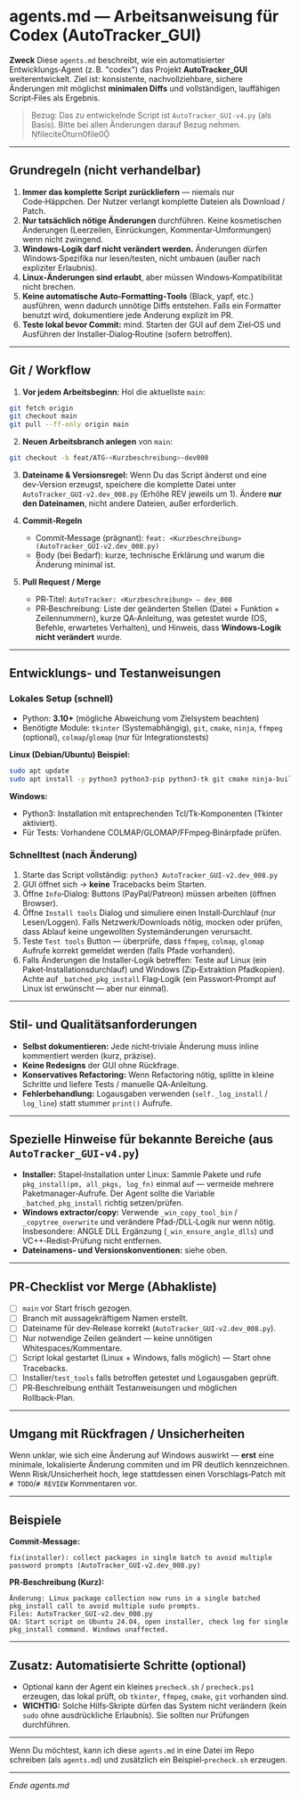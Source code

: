 # agents.md — Arbeitsanweisung für Codex (AutoTracker_GUI)

**Zweck**
Diese `agents.md` beschreibt, wie ein automatisierter Entwicklungs‑Agent (z. B. "codex") das Projekt **AutoTracker_GUI** weiterentwickelt. Ziel ist: konsistente, nachvollziehbare, sichere Änderungen mit möglichst **minimalen Diffs** und vollständigen, lauffähigen Script‑Files als Ergebnis.

> Bezug: Das zu entwickelnde Script ist `AutoTracker_GUI-v4.py` (als Basis). Bitte bei allen Änderungen darauf Bezug nehmen. fileciteturn0file0

---

## Grundregeln (nicht verhandelbar)
1. **Immer das komplette Script zurückliefern** — niemals nur Code‑Häppchen. Der Nutzer verlangt komplette Dateien als Download / Patch.
2. **Nur tatsächlich nötige Änderungen** durchführen. Keine kosmetischen Änderungen (Leerzeilen, Einrückungen, Kommentar‑Umformungen) wenn nicht zwingend.
3. **Windows‑Logik darf nicht verändert werden.** Änderungen dürfen Windows‑Spezifika nur lesen/testen, nicht umbauen (außer nach expliziter Erlaubnis).
4. **Linux‑Änderungen sind erlaubt**, aber müssen Windows‑Kompatibilität nicht brechen.
5. **Keine automatische Auto‑Formatting‑Tools** (Black, yapf, etc.) ausführen, wenn dadurch unnötige Diffs entstehen. Falls ein Formatter benutzt wird, dokumentiere jede Änderung explizit im PR.
6. **Teste lokal bevor Commit:** mind. Starten der GUI auf dem Ziel‑OS und Ausführen der Installer‑Dialog‑Routine (sofern betroffen).

---

## Git / Workflow
1. **Vor jedem Arbeitsbeginn**: Hol die aktuellste `main`:

```bash
git fetch origin
git checkout main
git pull --ff-only origin main
```

2. **Neuen Arbeitsbranch anlegen** von `main`:

```bash
git checkout -b feat/ATG-<Kurzbeschreibung>-dev008
```

3. **Dateiname & Versionsregel:** Wenn Du das Script änderst und eine dev‑Version erzeugst, speichere die komplette Datei unter `AutoTracker_GUI-v2.dev_008.py` (Erhöhe REV jeweils um 1). Ändere **nur den Dateinamen**, nicht andere Dateien, außer erforderlich.

4. **Commit‑Regeln**
   - Commit‑Message (prägnant):
     `feat: <Kurzbeschreibung> (AutoTracker_GUI-v2.dev_008.py)`
   - Body (bei Bedarf): kurze, technische Erklärung und warum die Änderung minimal ist.

5. **Pull Request / Merge**
   - PR‑Titel: `AutoTracker: <Kurzbeschreibung> — dev_008`
   - PR‑Beschreibung: Liste der geänderten Stellen (Datei + Funktion + Zeilennummern), kurze QA‑Anleitung, was getestet wurde (OS, Befehle, erwartetes Verhalten), und Hinweis, dass **Windows‑Logik nicht verändert** wurde.

---

## Entwicklungs‑ und Testanweisungen
### Lokales Setup (schnell)
- Python: **3.10+** (mögliche Abweichung vom Zielsystem beachten)
- Benötigte Module: `tkinter` (Systemabhängig), `git`, `cmake`, `ninja`, `ffmpeg` (optional), `colmap`/`glomap` (nur für Integrationstests)

**Linux (Debian/Ubuntu) Beispiel:**
```bash
sudo apt update
sudo apt install -y python3 python3-pip python3-tk git cmake ninja-build ffmpeg
```

**Windows:**
- Python3: Installation mit entsprechenden Tcl/Tk‑Komponenten (Tkinter aktiviert).
- Für Tests: Vorhandene COLMAP/GLOMAP/FFmpeg‑Binärpfade prüfen.

### Schnelltest (nach Änderung)
1. Starte das Script vollständig: `python3 AutoTracker_GUI-v2.dev_008.py`
2. GUI öffnet sich → **keine** Tracebacks beim Starten.
3. Öffne `Info`‑Dialog: Buttons (PayPal/Patreon) müssen arbeiten (öffnen Browser).
4. Öffne `Install tools` Dialog und simuliere einen Install‑Durchlauf (nur Lesen/Loggen). Falls Netzwerk/Downloads nötig, mocken oder prüfen, dass Ablauf keine ungewollten Systemänderungen verursacht.
5. Teste `Test tools` Button — überprüfe, dass `ffmpeg`, `colmap`, `glomap` Aufrufe korrekt gemeldet werden (falls Pfade vorhanden).
6. Falls Änderungen die Installer‑Logik betreffen: Teste auf Linux (ein Paket‑Installationsdurchlauf) und Windows (Zip‑Extraktion Pfadkopien). Achte auf `_batched_pkg_install` Flag‑Logik (ein Passwort‑Prompt auf Linux ist erwünscht — aber nur einmal).

---

## Stil‑ und Qualitätsanforderungen
- **Selbst dokumentieren:** Jede nicht‑triviale Änderung muss inline kommentiert werden (kurz, präzise).
- **Keine Redesigns** der GUI ohne Rückfrage.
- **Konservatives Refactoring:** Wenn Refactoring nötig, splitte in kleine Schritte und liefere Tests / manuelle QA‑Anleitung.
- **Fehlerbehandlung:** Logausgaben verwenden (`self._log_install` / `log_line`) statt stummer `print()` Aufrufe.

---

## Spezielle Hinweise für bekannte Bereiche (aus `AutoTracker_GUI-v4.py`)
- **Installer:** Stapel‑Installation unter Linux: Sammle Pakete und rufe `pkg_install(pm, all_pkgs, log_fn)` einmal auf — vermeide mehrere Paketmanager‑Aufrufe. Der Agent sollte die Variable `_batched_pkg_install` richtig setzen/prüfen.
- **Windows extractor/copy:** Verwende `_win_copy_tool_bin` / `_copytree_overwrite` und verändere Pfad‑/DLL‑Logik nur wenn nötig. Insbesondere: ANGLE DLL Ergänzung (`_win_ensure_angle_dlls`) und VC++‑Redist‑Prüfung nicht entfernen.
- **Dateinamens‑ und Versionskonventionen:** siehe oben.

---

## PR‑Checklist vor Merge (Abhakliste)
- [ ] `main` vor Start frisch gezogen.
- [ ] Branch mit aussagekräftigem Namen erstellt.
- [ ] Dateiname für dev‑Release korrekt (`AutoTracker_GUI-v2.dev_008.py`).
- [ ] Nur notwendige Zeilen geändert — keine unnötigen Whitespaces/Kommentare.
- [ ] Script lokal gestartet (Linux + Windows, falls möglich) — Start ohne Tracebacks.
- [ ] Installer/`test_tools` falls betroffen getestet und Logausgaben geprüft.
- [ ] PR‑Beschreibung enthält Testanweisungen und möglichen Rollback‑Plan.

---

## Umgang mit Rückfragen / Unsicherheiten
Wenn unklar, wie sich eine Änderung auf Windows auswirkt — **erst** eine minimale, lokalisierte Änderung commiten und im PR deutlich kennzeichnen. Wenn Risk/Unsicherheit hoch, lege stattdessen einen Vorschlags‑Patch mit `# TODO`/`# REVIEW` Kommentaren vor.

---

## Beispiele
**Commit‑Message:**
```
fix(installer): collect packages in single batch to avoid multiple password prompts (AutoTracker_GUI-v2.dev_008.py)
```

**PR‑Beschreibung (Kurz):**
```
Änderung: Linux package collection now runs in a single batched pkg_install call to avoid multiple sudo prompts.
Files: AutoTracker_GUI-v2.dev_008.py
QA: Start script on Ubuntu 24.04, open installer, check log for single pkg_install command. Windows unaffected.
```

---

## Zusatz: Automatisierte Schritte (optional)
- Optional kann der Agent ein kleines `precheck.sh` / `precheck.ps1` erzeugen, das lokal prüft, ob `tkinter`, `ffmpeg`, `cmake`, `git` vorhanden sind.
- **WICHTIG:** Solche Hilfs‑Skripte dürfen das System nicht verändern (kein `sudo` ohne ausdrückliche Erlaubnis). Sie sollten nur Prüfungen durchführen.

---

Wenn Du möchtest, kann ich diese `agents.md` in eine Datei im Repo schreiben (als `agents.md`) und zusätzlich ein Beispiel‑`precheck.sh` erzeugen.  

---

*Ende agents.md*
